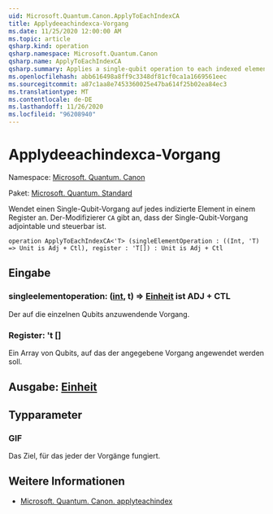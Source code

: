 ```yaml
---
uid: Microsoft.Quantum.Canon.ApplyToEachIndexCA
title: Applydeeachindexca-Vorgang
ms.date: 11/25/2020 12:00:00 AM
ms.topic: article
qsharp.kind: operation
qsharp.namespace: Microsoft.Quantum.Canon
qsharp.name: ApplyToEachIndexCA
qsharp.summary: Applies a single-qubit operation to each indexed element in a register. The modifier `CA` indicates that the single-qubit operation is adjointable and controllable.
ms.openlocfilehash: abb616498a8ff9c3348df81cf0ca1a1669561eec
ms.sourcegitcommit: a87c1aa8e7453360025e47ba614f25b02ea84ec3
ms.translationtype: MT
ms.contentlocale: de-DE
ms.lasthandoff: 11/26/2020
ms.locfileid: "96208940"
---
```

# <a name="applytoeachindexca-operation"></a>Applydeeachindexca-Vorgang

Namespace: [Microsoft. Quantum. Canon](xref:Microsoft.Quantum.Canon)

Paket: [Microsoft. Quantum. Standard](https://nuget.org/packages/Microsoft.Quantum.Standard)


Wendet einen Single-Qubit-Vorgang auf jedes indizierte Element in einem Register an.
Der-Modifizierer `CA` gibt an, dass der Single-Qubit-Vorgang adjointable und steuerbar ist.

```qsharp
operation ApplyToEachIndexCA<'T> (singleElementOperation : ((Int, 'T) => Unit is Adj + Ctl), register : 'T[]) : Unit is Adj + Ctl
```


## <a name="input"></a>Eingabe

### <a name="singleelementoperation--intt--unit--is-adj--ctl"></a>singleelementoperation: ([int](xref:microsoft.quantum.lang-ref.int), t) => [Einheit](xref:microsoft.quantum.lang-ref.unit)  ist ADJ + CTL

Der auf die einzelnen Qubits anzuwendende Vorgang.


### <a name="register--t"></a>Register: 't []

Ein Array von Qubits, auf das der angegebene Vorgang angewendet werden soll.



## <a name="output--unit"></a>Ausgabe: [Einheit](xref:microsoft.quantum.lang-ref.unit)



## <a name="type-parameters"></a>Typparameter

### <a name="t"></a>GIF

Das Ziel, für das jeder der Vorgänge fungiert.

## <a name="see-also"></a>Weitere Informationen

- [Microsoft. Quantum. Canon. applyteachindex](xref:Microsoft.Quantum.Canon.ApplyToEachIndex)